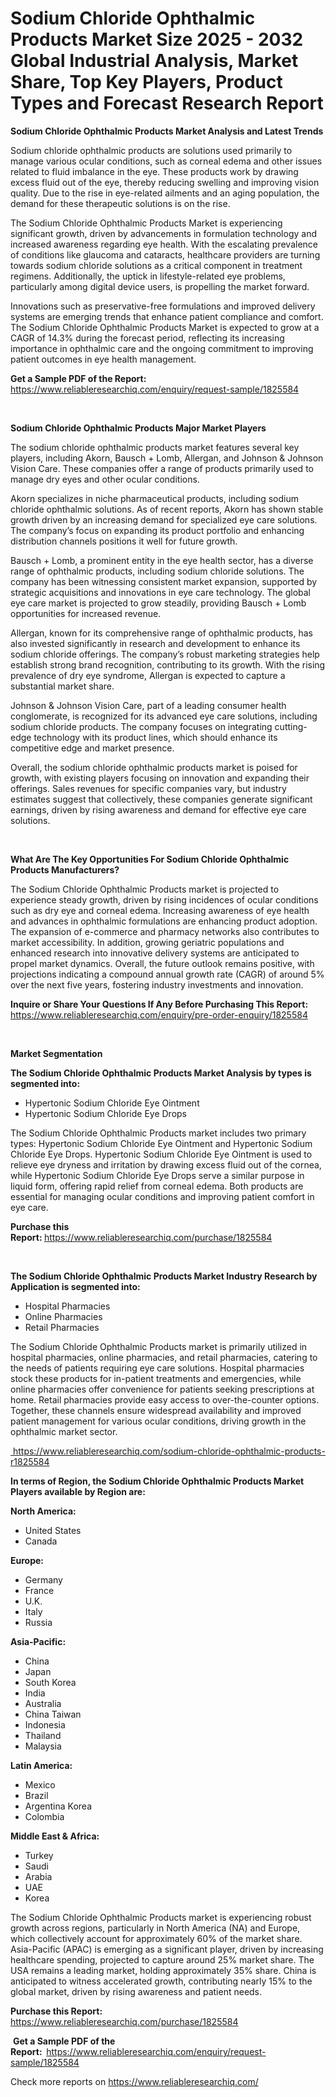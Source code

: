 <p><h1>Sodium Chloride Ophthalmic Products Market Size 2025 - 2032 Global Industrial Analysis, Market Share, Top Key Players, Product Types and Forecast Research Report</h1></p><p><strong>Sodium Chloride Ophthalmic Products Market Analysis and Latest Trends</strong></p>
<p><p>Sodium chloride ophthalmic products are solutions used primarily to manage various ocular conditions, such as corneal edema and other issues related to fluid imbalance in the eye. These products work by drawing excess fluid out of the eye, thereby reducing swelling and improving vision quality. Due to the rise in eye-related ailments and an aging population, the demand for these therapeutic solutions is on the rise.</p><p>The Sodium Chloride Ophthalmic Products Market is experiencing significant growth, driven by advancements in formulation technology and increased awareness regarding eye health. With the escalating prevalence of conditions like glaucoma and cataracts, healthcare providers are turning towards sodium chloride solutions as a critical component in treatment regimens. Additionally, the uptick in lifestyle-related eye problems, particularly among digital device users, is propelling the market forward.</p><p>Innovations such as preservative-free formulations and improved delivery systems are emerging trends that enhance patient compliance and comfort. The Sodium Chloride Ophthalmic Products Market is expected to grow at a CAGR of 14.3% during the forecast period, reflecting its increasing importance in ophthalmic care and the ongoing commitment to improving patient outcomes in eye health management.</p></p>
<p><strong>Get a Sample PDF of the Report:&nbsp;</strong> <a href="https://www.reliableresearchiq.com/enquiry/request-sample/1825584?utm_campaign=3062&utm_medium=2&utm_source=Github&utm_content=ia&utm_term=09032025&utm_id=sodium-chloride-ophthalmic-products">https://www.reliableresearchiq.com/enquiry/request-sample/1825584</a></p>
<p>&nbsp;</p>
<p><strong>Sodium Chloride Ophthalmic Products Major Market Players</strong></p>
<p><p>The sodium chloride ophthalmic products market features several key players, including Akorn, Bausch + Lomb, Allergan, and Johnson & Johnson Vision Care. These companies offer a range of products primarily used to manage dry eyes and other ocular conditions.</p><p>Akorn specializes in niche pharmaceutical products, including sodium chloride ophthalmic solutions. As of recent reports, Akorn has shown stable growth driven by an increasing demand for specialized eye care solutions. The company’s focus on expanding its product portfolio and enhancing distribution channels positions it well for future growth.</p><p>Bausch + Lomb, a prominent entity in the eye health sector, has a diverse range of ophthalmic products, including sodium chloride solutions. The company has been witnessing consistent market expansion, supported by strategic acquisitions and innovations in eye care technology. The global eye care market is projected to grow steadily, providing Bausch + Lomb opportunities for increased revenue. </p><p>Allergan, known for its comprehensive range of ophthalmic products, has also invested significantly in research and development to enhance its sodium chloride offerings. The company’s robust marketing strategies help establish strong brand recognition, contributing to its growth. With the rising prevalence of dry eye syndrome, Allergan is expected to capture a substantial market share.</p><p>Johnson & Johnson Vision Care, part of a leading consumer health conglomerate, is recognized for its advanced eye care solutions, including sodium chloride products. The company focuses on integrating cutting-edge technology with its product lines, which should enhance its competitive edge and market presence.</p><p>Overall, the sodium chloride ophthalmic products market is poised for growth, with existing players focusing on innovation and expanding their offerings. Sales revenues for specific companies vary, but industry estimates suggest that collectively, these companies generate significant earnings, driven by rising awareness and demand for effective eye care solutions.</p></p>
<p>&nbsp;</p>
<p><strong>What Are The Key Opportunities For Sodium Chloride Ophthalmic Products Manufacturers?</strong></p>
<p><p>The Sodium Chloride Ophthalmic Products market is projected to experience steady growth, driven by rising incidences of ocular conditions such as dry eye and corneal edema. Increasing awareness of eye health and advances in ophthalmic formulations are enhancing product adoption. The expansion of e-commerce and pharmacy networks also contributes to market accessibility. In addition, growing geriatric populations and enhanced research into innovative delivery systems are anticipated to propel market dynamics. Overall, the future outlook remains positive, with projections indicating a compound annual growth rate (CAGR) of around 5% over the next five years, fostering industry investments and innovation.</p></p>
<p><strong>Inquire or Share Your Questions If Any Before Purchasing This Report:</strong> <a href="https://www.reliableresearchiq.com/enquiry/pre-order-enquiry/1825584?utm_campaign=3062&utm_medium=2&utm_source=Github&utm_content=ia&utm_term=09032025&utm_id=sodium-chloride-ophthalmic-products">https://www.reliableresearchiq.com/enquiry/pre-order-enquiry/1825584</a></p>
<p>&nbsp;</p>
<p><strong>Market Segmentation</strong></p>
<p><strong>The Sodium Chloride Ophthalmic Products Market Analysis by types is segmented into:</strong></p>
<p><ul><li>Hypertonic Sodium Chloride Eye Ointment</li><li>Hypertonic Sodium Chloride Eye Drops</li></ul></p>
<p><p>The Sodium Chloride Ophthalmic Products market includes two primary types: Hypertonic Sodium Chloride Eye Ointment and Hypertonic Sodium Chloride Eye Drops. Hypertonic Sodium Chloride Eye Ointment is used to relieve eye dryness and irritation by drawing excess fluid out of the cornea, while Hypertonic Sodium Chloride Eye Drops serve a similar purpose in liquid form, offering rapid relief from corneal edema. Both products are essential for managing ocular conditions and improving patient comfort in eye care.</p></p>
<p><strong>Purchase this Report:&nbsp;</strong><a href="https://www.reliableresearchiq.com/purchase/1825584?utm_campaign=3062&utm_medium=2&utm_source=Github&utm_content=ia&utm_term=09032025&utm_id=sodium-chloride-ophthalmic-products">https://www.reliableresearchiq.com/purchase/1825584</a></p>
<p>&nbsp;</p>
<p><strong>The Sodium Chloride Ophthalmic Products Market Industry Research by Application is segmented into:</strong></p>
<p><ul><li>Hospital Pharmacies</li><li>Online Pharmacies</li><li>Retail Pharmacies</li></ul></p>
<p><p>The Sodium Chloride Ophthalmic Products market is primarily utilized in hospital pharmacies, online pharmacies, and retail pharmacies, catering to the needs of patients requiring eye care solutions. Hospital pharmacies stock these products for in-patient treatments and emergencies, while online pharmacies offer convenience for patients seeking prescriptions at home. Retail pharmacies provide easy access to over-the-counter options. Together, these channels ensure widespread availability and improved patient management for various ocular conditions, driving growth in the ophthalmic market sector.</p></p>
<p><a href="https://www.reliableresearchiq.com/sodium-chloride-ophthalmic-products-r1825584?utm_campaign=3062&utm_medium=2&utm_source=Github&utm_content=ia&utm_term=09032025&utm_id=sodium-chloride-ophthalmic-products">&nbsp;https://www.reliableresearchiq.com/sodium-chloride-ophthalmic-products-r1825584</a></p>
<p><strong>In terms of Region, the Sodium Chloride Ophthalmic Products Market Players available by Region are:</strong></p>
<p>
    <p> <strong> North America: </strong>
        <ul>
            <li>United States</li>
            <li>Canada</li>
        </ul>
        </p> 
    <p> <strong> Europe: </strong>
        <ul>
            <li>Germany</li>
            <li>France</li>
            <li>U.K.</li>
            <li>Italy</li>
            <li>Russia</li>
        </ul>
        </p> 
    <p> <strong> Asia-Pacific: </strong>
        <ul>
            <li>China</li>
            <li>Japan</li>
            <li>South Korea</li>
            <li>India</li>
            <li>Australia</li>
            <li>China Taiwan</li>
            <li>Indonesia</li>
            <li>Thailand</li>
            <li>Malaysia</li>
        </ul>
        </p> 
    <p> <strong> Latin America: </strong>
        <ul>
            <li>Mexico</li>
            <li>Brazil</li>
            <li>Argentina Korea</li>
            <li>Colombia</li>
        </ul>
        </p> 
    <p> <strong> Middle East & Africa: </strong>
        <ul>
            <li>Turkey</li>
            <li>Saudi</li>
            <li>Arabia</li>
            <li>UAE</li>
            <li>Korea</li>
        </ul>
    </p>
    </p>
<p><p>The Sodium Chloride Ophthalmic Products market is experiencing robust growth across regions, particularly in North America (NA) and Europe, which collectively account for approximately 60% of the market share. Asia-Pacific (APAC) is emerging as a significant player, driven by increasing healthcare spending, projected to capture around 25% market share. The USA remains a leading market, holding approximately 35% share. China is anticipated to witness accelerated growth, contributing nearly 15% to the global market, driven by rising awareness and patient needs.</p></p>
<p><strong>Purchase this Report: </strong><a href="https://www.reliableresearchiq.com/purchase/1825584?utm_campaign=3062&utm_medium=2&utm_source=Github&utm_content=ia&utm_term=09032025&utm_id=sodium-chloride-ophthalmic-products">https://www.reliableresearchiq.com/purchase/1825584</a></p>
<p>&nbsp;<strong>Get a Sample PDF of the Report:&nbsp;&nbsp;</strong><a href="https://www.reliableresearchiq.com/enquiry/request-sample/1825584?utm_campaign=3062&utm_medium=2&utm_source=Github&utm_content=ia&utm_term=09032025&utm_id=sodium-chloride-ophthalmic-products">https://www.reliableresearchiq.com/enquiry/request-sample/1825584</a></p>
<p><strong></strong></p>
<p>Check more reports on <a href="https://www.reliableresearchiq.com/?utm_campaign=3062&utm_medium=2&utm_source=Github&utm_content=ia&utm_term=09032025&utm_id=sodium-chloride-ophthalmic-products">https://www.reliableresearchiq.com/</a></p>